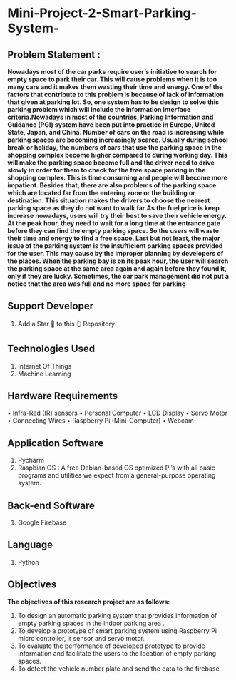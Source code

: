 # Mini-Project-2-Smart-Parking-System-

## Problem Statement : 

**Nowadays most of the car parks require user’s initiative to search for empty space to park their car. This will cause problems when it is too many cars and it makes them wasting their time and energy. One of the factors that contribute to this problem is because of lack of information that given at parking lot. So, one system has to be design to solve this parking problem which will include the information interface criteria.Nowadays in most of the countries, Parking Information and Guidance (PGI) system have been put into practice in Europe, United State, Japan, and China. Number of cars on the road is increasing while parking spaces are becoming increasingly scarce. Usually during school break or holiday, the numbers of cars that use the parking space in the shopping complex become higher compared to during working day. This will make the parking space become full and the driver need to drive slowly in order for them to check for the free space parking in the shopping complex. This is time consuming and people will become more impatient. Besides that, there are also problems of the parking space which are located far from the entering zone or the building or destination. This situation makes the drivers to choose the nearest parking space as they do not want to walk far.As the fuel price is keep increase nowadays, users will try their best to save their vehicle energy. At the peak hour, they need to wait for a long time at the entrance gate before they can find the empty parking space. So the users will waste their time and energy to find a free space. Last but not least, the major issue of the parking system is the insufficient parking spaces provided for the user. This may cause by the improper planning by developers of the places. When the parking bay is on its peak hour, the user will search the parking space at the same area again and again before they found it, only if they are lucky. Sometimes, the car park management did not put a notice that the area was full and no more space for parking**

## Support Developer
1. Add a Star 🌟  to this 👆 Repository

## Technologies Used
1. Internet Of Things
2. Machine Learning

## Hardware Requirements
•	Infra-Red (IR) sensors
•	Personal Computer
•	LCD Display
•	Servo Motor
•	Connecting Wires
•	Raspberry Pi (Mini-Computer)
•	Webcam

## Application Software
1. Pycharm
2. Raspbian OS : A free Debian-based OS optimized Pi’s with all basic programs and utilities we expect from a general-purpose operating system.

## Back-end Software
1. Google Firebase

## Language
1. Python

## Objectives

**The objectives of this research project are as follows:**
1. To design an automatic parking system that provides information of empty parking spaces in the indoor parking area .
2. To develop a prototype of smart parking system using  Raspberry Pi micro controller,  ir sensor  and servo motor.
3. To evaluate the performance of developed prototype to provide information and facilitate the users to the location of empty parking spaces.
4. To detect the vehicle number plate and send the data to the firebase
